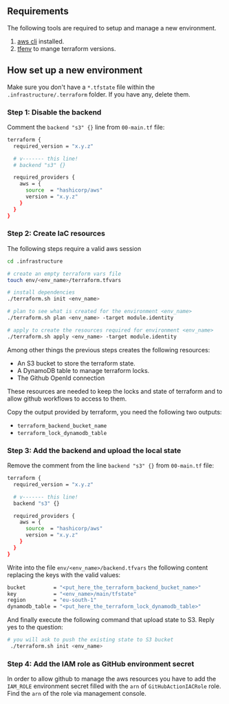 ## Requirements

The following tools are required to setup and manage a new environment. 

1. [aws cli](https://docs.aws.amazon.com/cli/latest/userguide/getting-started-install.html) installed.
2. [tfenv](https://github.com/tfutils/tfenv) to mange terraform versions.

## How set up a new environment

Make sure you don't have a `*.tfstate` file within the `.infrastructure/.terraform` folder. If you have any, delete them.

### Step 1: Disable the backend

Comment the `backend "s3" {}` line from `00-main.tf` file:

``` sh
terraform {
  required_version = "x.y.z"

  # v------- this line!
  # backend "s3" {}

  required_providers {
    aws = {
      source  = "hashicorp/aws"
      version = "x.y.z"
    }
  }
}
```

### Step 2: Create IaC resources

The following steps require a valid aws session

``` sh
cd .infrastructure

# create an empty terraform vars file
touch env/<env_name>/terraform.tfvars

# install dependencies
./terraform.sh init <env_name>

# plan to see what is created for the environment <env_name>
./terraform.sh plan <env_name> -target module.identity

# apply to create the resources required for environment <env_name>
./terraform.sh apply <env_name> -target module.identity
```

Among other things the previous steps creates the following resources:
* An S3 bucket to store the terraform state.
* A DynamoDB table to manage terraform locks.
* The Github OpenId connection

These resources are needed to keep the locks and state of terraform and to allow github workflows to access to them.

Copy the output provided by terraform, you need the following two outputs: 
* `terraform_backend_bucket_name`
* `terraform_lock_dynamodb_table`

### Step 3: Add the backend and upload the local state

Remove the comment from the line `backend "s3" {}` from `00-main.tf` file:

``` sh
terraform {
  required_version = "x.y.z"

  # v------- this line!
  backend "s3" {}

  required_providers {
    aws = {
      source  = "hashicorp/aws"
      version = "x.y.z"
    }
  }
}
```

Write into the file `env/<env_name>/backend.tfvars` the following content replacing the keys with the valid values:

``` sh
bucket         = "<put_here_the_terraform_backend_bucket_name>"
key            = "<env_name>/main/tfstate"
region         = "eu-south-1"
dynamodb_table = "<put_here_the_terraform_lock_dynamodb_table>"
```

And finally execute the following command that upload state to S3. Reply yes to the question:

``` sh
# you will ask to push the existing state to S3 bucket
 ./terraform.sh init <env_name>
```

### Step 4: Add the IAM role as GitHub environment secret

In order to allow github to manage the aws resources you have to add the `IAM_ROLE` environment secret filled with the `arn` of `GitHubActionIACRole` role. Find the `arn` of the role via management console. 
